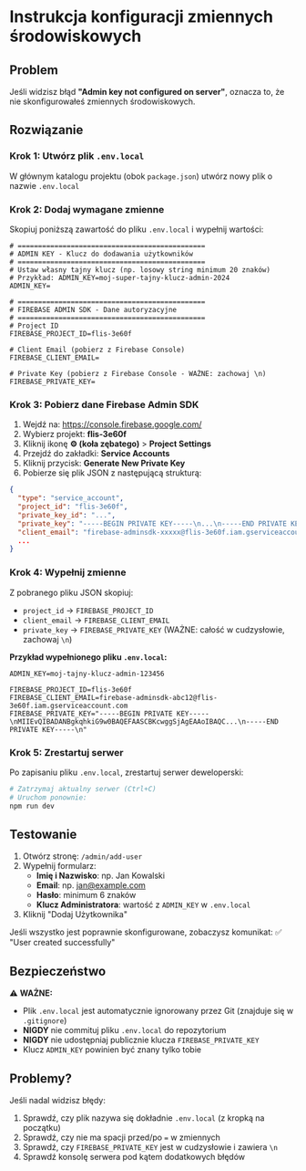 # Instrukcja konfiguracji zmiennych środowiskowych

## Problem
Jeśli widzisz błąd **"Admin key not configured on server"**, oznacza to, że nie skonfigurowałeś zmiennych środowiskowych.

## Rozwiązanie

### Krok 1: Utwórz plik `.env.local`

W głównym katalogu projektu (obok `package.json`) utwórz nowy plik o nazwie `.env.local`

### Krok 2: Dodaj wymagane zmienne

Skopiuj poniższą zawartość do pliku `.env.local` i wypełnij wartości:

```env
# ==============================================
# ADMIN KEY - Klucz do dodawania użytkowników
# ==============================================
# Ustaw własny tajny klucz (np. losowy string minimum 20 znaków)
# Przykład: ADMIN_KEY=moj-super-tajny-klucz-admin-2024
ADMIN_KEY=

# ==============================================
# FIREBASE ADMIN SDK - Dane autoryzacyjne
# ==============================================
# Project ID
FIREBASE_PROJECT_ID=flis-3e60f

# Client Email (pobierz z Firebase Console)
FIREBASE_CLIENT_EMAIL=

# Private Key (pobierz z Firebase Console - WAŻNE: zachowaj \n)
FIREBASE_PRIVATE_KEY=
```

### Krok 3: Pobierz dane Firebase Admin SDK

1. Wejdź na: https://console.firebase.google.com/
2. Wybierz projekt: **flis-3e60f**
3. Kliknij ikonę **⚙️ (koła zębatego)** > **Project Settings**
4. Przejdź do zakładki: **Service Accounts**
5. Kliknij przycisk: **Generate New Private Key**
6. Pobierze się plik JSON z następującą strukturą:

```json
{
  "type": "service_account",
  "project_id": "flis-3e60f",
  "private_key_id": "...",
  "private_key": "-----BEGIN PRIVATE KEY-----\n...\n-----END PRIVATE KEY-----\n",
  "client_email": "firebase-adminsdk-xxxxx@flis-3e60f.iam.gserviceaccount.com",
  ...
}
```

### Krok 4: Wypełnij zmienne

Z pobranego pliku JSON skopiuj:
- `project_id` → `FIREBASE_PROJECT_ID`
- `client_email` → `FIREBASE_CLIENT_EMAIL`
- `private_key` → `FIREBASE_PRIVATE_KEY` (WAŻNE: całość w cudzysłowie, zachowaj `\n`)

**Przykład wypełnionego pliku `.env.local`:**

```env
ADMIN_KEY=moj-tajny-klucz-admin-123456

FIREBASE_PROJECT_ID=flis-3e60f
FIREBASE_CLIENT_EMAIL=firebase-adminsdk-abc12@flis-3e60f.iam.gserviceaccount.com
FIREBASE_PRIVATE_KEY="-----BEGIN PRIVATE KEY-----\nMIIEvQIBADANBgkqhkiG9w0BAQEFAASCBKcwggSjAgEAAoIBAQC...\n-----END PRIVATE KEY-----\n"
```

### Krok 5: Zrestartuj serwer

Po zapisaniu pliku `.env.local`, zrestartuj serwer deweloperski:

```bash
# Zatrzymaj aktualny serwer (Ctrl+C)
# Uruchom ponownie:
npm run dev
```

## Testowanie

1. Otwórz stronę: `/admin/add-user`
2. Wypełnij formularz:
   - **Imię i Nazwisko**: np. Jan Kowalski
   - **Email**: np. jan@example.com  
   - **Hasło**: minimum 6 znaków
   - **Klucz Administratora**: wartość z `ADMIN_KEY` w `.env.local`
3. Kliknij "Dodaj Użytkownika"

Jeśli wszystko jest poprawnie skonfigurowane, zobaczysz komunikat: ✅ "User created successfully"

## Bezpieczeństwo

⚠️ **WAŻNE:**
- Plik `.env.local` jest automatycznie ignorowany przez Git (znajduje się w `.gitignore`)
- **NIGDY** nie commituj pliku `.env.local` do repozytorium
- **NIGDY** nie udostępniaj publicznie klucza `FIREBASE_PRIVATE_KEY`
- Klucz `ADMIN_KEY` powinien być znany tylko tobie

## Problemy?

Jeśli nadal widzisz błędy:
1. Sprawdź, czy plik nazywa się dokładnie `.env.local` (z kropką na początku)
2. Sprawdź, czy nie ma spacji przed/po `=` w zmiennych
3. Sprawdź, czy `FIREBASE_PRIVATE_KEY` jest w cudzysłowie i zawiera `\n`
4. Sprawdź konsolę serwera pod kątem dodatkowych błędów

